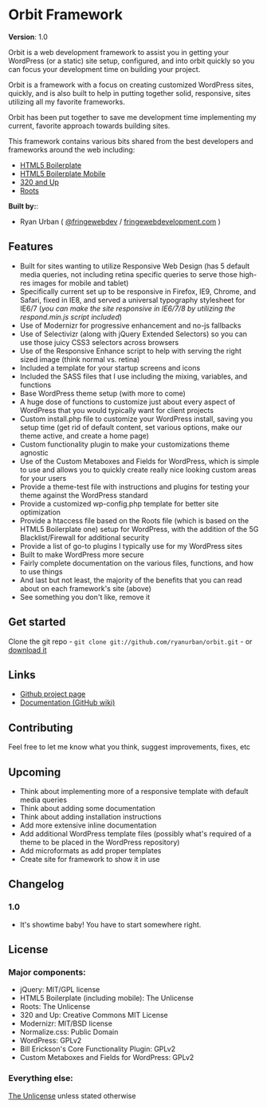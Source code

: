 # Orbit Framework

**Version**: 1.0

Orbit is a web development framework to assist you in getting your WordPress (or a static) site setup, configured, and into orbit quickly so you can focus your development time on building your project.

Orbit is a framework with a focus on creating customized WordPress sites, quickly, and is also built to help in putting together solid, responsive, sites utilizing all my favorite frameworks. 

Orbit has been put together to save me development time implementing my current, favorite approach towards building sites.

This framework contains various bits shared from the best developers and frameworks around the web including: 

* [HTML5 Boilerplate](http://frn.gd/zBjqfs)
* [HTML5 Boilerplate Mobile](http://html5boilerplate.com/mobile)
* [320 and Up](http://frn.gd/ywAwhQ)
* [Roots](http://www.rootstheme.com/)

**Built by:**:

* Ryan Urban ( [@fringewebdev](http://twitter.com/fringewebdev) / [fringewebdevelopment.com](http://fringewebdevelopment.com/) )

## Features

* Built for sites wanting to utilize Responsive Web Design (has 5 default media queries, not including retina specific queries to serve those high-res images for mobile and tablet) 
* Specifically current set up to be responsive in Firefox, IE9, Chrome, and Safari, fixed in IE8, and served a universal typography stylesheet for IE6/7 (_you can make the site responsive in IE6/7/8 by utilizing the respond.min.js script included_)
* Use of Modernizr for progressive enhancement and no-js fallbacks
* Use of Selectivizr (along with jQuery Extended Selectors) so you can use those juicy CSS3 selectors across browsers
* Use of the Responsive Enhance script to help with serving the right sized image (think normal vs. retina)
* Included a template for your startup screens and icons
* Included the SASS files that I use including the mixing, variables, and functions
* Base WordPress theme setup (with more to come)
* A huge dose of functions to customize just about every aspect of WordPress that you would typically want for client projects
* Custom install.php file to customize your WordPress install, saving you setup time (get rid of default content, set various options, make our theme active, and create a home page)
* Custom functionality plugin to make your customizations theme agnostic
* Use of the Custom Metaboxes and Fields for WordPress, which is simple to use and allows you to quickly create really nice looking custom areas for your users
* Provide a theme-test file with instructions and plugins for testing your theme against the WordPress standard
* Provide a customized wp-config.php template for better site optimization
* Provide a htaccess file based on the Roots file (which is based on the HTML5 Boilerplate one) setup for WordPress, with the addition of the 5G Blacklist/Firewall for additional security
* Provide a list of go-to plugins I typically use for my WordPress sites
* Built to make WordPress more secure
* Fairly complete documentation on the various files, functions, and how to use things
* And last but not least, the majority of the benefits that you can read about on each framework's site (above)
* See something you don't like, remove it

## Get started

Clone the git repo - `git clone git://github.com/ryanurban/orbit.git` - or [download it](https://github.com/ryanurban/orbit/zipball/master)

## Links
* [Github project page](https://github.com/ryanurban/orbit)
* [Documentation (GitHub wiki)](https://github.com/ryanurban/orbit/wiki)

## Contributing

Feel free to let me know what you think, suggest improvements, fixes, etc

## Upcoming

* Think about implementing more of a responsive template with default media queries
* Think about adding some documentation
* Think about adding installation instructions
* Add more extensive inline documentation
* Add additional WordPress template files (possibly what's required of a theme to be placed in the WordPress repository)
* Add microformats as add proper templates
* Create site for framework to show it in use

## Changelog

### 1.0
* It's showtime baby! You have to start somewhere right.

## License

### Major components:

* jQuery: MIT/GPL license
* HTML5 Boilerplate (including mobile): The Unlicense
* Roots: The Unlicense
* 320 and Up: Creative Commons MIT License
* Modernizr: MIT/BSD license
* Normalize.css: Public Domain
* WordPress: GPLv2
* Bill Erickson's Core Functionality Plugin: GPLv2
* Custom Metaboxes and Fields for WordPress: GPLv2

### Everything else:

[The Unlicense](http://unlicense.org/) unless stated otherwise